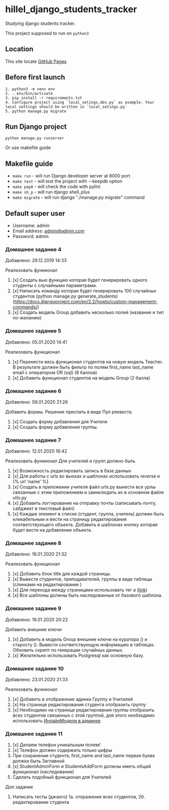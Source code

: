 # hillel_django_students_tracker
Studying django students tracker.

This project supposed to run on `python3`


## Location
This site locate [GitHub Pages](https://github.com/miha-pavel/hillel_students_tracker)


## Before first launch
```
1. python3 -m venv env
2. . env/bin/activate
3. pip install -r requirements.txt
4. Configure project using `local_setings.dev.py` as example. Your local settings should be written in `local_setings.py`
5. python manage.py migrate
```


## Run Django project
```
python manage.py runserver
```
Or use makefile guide


## Makefile guide
* ```make run``` - will run Django developer server at 8000 port
* ```make test``` - will test the project with --keepdb option
* ```make pep8``` - will check the code with pylint
* ```make sh_p``` - will run django shell_plus
* ```make migrate``` - will run django "./manage.py migrate" command

## Default super user
* Username: admin
* Email address: admin@admin.com
* Password: admin


### Домашнее задание 4
Добавлено: 29.12.2019 14:33

Реализовать функионал
1. [x] Создать вью функцию которая будет генерировать одного студенты с случайными параметрами.
2. [x] Написать команду которая будет генерировать 100 случайных студентов (python manage.py generate_students) (https://docs.djangoproject.com/en/2.2/howto/custom-management-commands/)
3. [x] Cоздать модель Group добавить несколько полей (название и тип по-желанию)


### Домашнее задание 5
Добавлено: 05.01.2020 14:41

Реализовать функционал
1. [x] Перенести весь функционал студентов на новую модель Teacher. В результате должен быть фильтр по полям first_name last_name email с оператором OR (sql) (8 баллов)
2. [x] Добавить функционал студентов на модель Group (2 балла)


### Домашнее задание 6
Добавлено: 09.01.2020 21:26

Добавить формы. 
Решение прислать в виде Пул реквеста.

1. [x] Создать форму добавления для Учителя
2. [x] Создать форму добавления группы.


### Домашнее задание 7
Добавлено: 12.01.2020 16:42

Реализовать функионал
Для учителей и групп должно быть

1. [x] Возможность редактировать запись в базе данных
2. [x] Для работы с urls во вьюхах и шаблонах использовать reverse и {% url 'name' %}
3. [x] Создать в приложении учителя файл urls.py вынести все урлы связанные с этим приложением и заинклюдить их в основном файле utls.py
4. [x] Добавить логгирование на отправку почты (записывать почту, сабджект в текстовый файл)
5. [x] Каждые элемент в списке (студент, группа, учитель) должен быть кликабельным и вести на страницу редактирования соответствующего объекта.
        Добавить в шаблонах кнопку которая будет вести на добавление объекта.


### Домашнее задание 8
Добавлено: 16.01.2020 21:32

Реализовать функционал

1. [x] Добавить блок title для каждой страницы.
2. [x] Вывести студентов, преподавателей, группы в виде таблицы (слинками на редактирование )
3. [x] Для перехода между страницами использовать тег а (<a href="...">link</a>)
4. [x] Все шаблоны должны быть наследованные от базового шаблона.


### Домашнее задание 9
Добавлено: 19.01.2020 20:22

Добавить внешние ключи

1. [x] Добавить в модель Group внешние ключи на куратора () и старосту (). Вывести соответствующую информацию в таблицах. Обновить скрипт по генерации случайных данных.
2. [x] Желательно использовать Postgresql как основную базу.


### Домашнее задание 10
Добавлено: 23.01.2020 21:33

Реализовать функионал

1. [x] Добавить в отображение адинки Группу и Учитилей
2. [x] На странице редактирования студента отобразить группу
3. [x] Необходимо на странице редактирования группы отобразить всех студентов связанных с этой группой, для этого необходимо использовать [ИнлайнМодели в админке](https://docs.djangoproject.com/en/3.0/ref/contrib/admin/#django.contrib.admin.StackedInline)


### Домашнее задание 11
1. [x] Делаем телефон уникальным полем!
2. [x] Телефон должен содержать только цифры
3. При сохранении студента, first_name and last_name первая буква должка быть Заглавной
4. [x] StudentAdminForm и StudentsAddForm должны иметь общий функционал (наследование)
5. Сделать подобный функционал для Учитилей

Доп задание
1. Написать тесты (джанго)
1а. оторажение всех студентов,
2б. редактирование студента